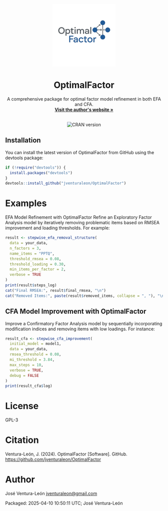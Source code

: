 <p align="center"> <img src="https://github.com/jventural/OptimalFactor/blob/master/logo_optimalfactor.png" alt="OptimalFactor" width="200" height="200"/> </p> <h1 align="center">OptimalFactor</h1> <p align="center"> 
  A comprehensive package for optimal factor model refinement in both EFA and CFA. <br /> <a href="https://joseventuraleon.com/"><strong>Visit the author's website »</strong></a> <br /><br /> </p> <p align="center"> <img src="https://www.r-pkg.org/badges/version/OptimalFactor" alt="CRAN version"/> </p>

## Installation
You can install the latest version of OptimalFactor from GitHub using the devtools package:

```r
if (!require("devtools")) {
  install.packages("devtools")
}
devtools::install_github("jventuraleon/OptimalFactor")
```
# Examples
EFA Model Refinement with OptimalFactor
Refine an Exploratory Factor Analysis model by iteratively removing problematic items based on RMSEA improvement and loading thresholds. For example:
```r
result <- stepwise_efa_removal_structure(
  data = your_data,
  n_factors = 3,
  name_items = "PPTQ",
  threshold_rmsea = 0.08,
  threshold_loading = 0.30,
  min_items_per_factor = 2,
  verbose = TRUE
)
print(result$steps_log)
cat("Final RMSEA:", result$final_rmsea, "\n")
cat("Removed Items:", paste(result$removed_items, collapse = ", "), "\n")
```

## CFA Model Improvement with OptimalFactor
Improve a Confirmatory Factor Analysis model by sequentially incorporating modification indices and removing items with low loadings. For instance:
```r
result_cfa <- stepwise_cfa_improvement(
  initial_model = model1,
  data = your_data,
  rmsea_threshold = 0.08,
  mi_threshold = 3.84,
  max_steps = 10,
  verbose = TRUE,
  debug = FALSE
)
print(result_cfa$log)
```
# License
GPL-3

# Citation
Ventura-León, J. (2024). OptimalFactor [Software]. GitHub. https://github.com/jventuraleon/OptimalFactor

# Author
José Ventura-León jventuraleon@gmail.com

Packaged: 2025-04-10 10:50:11 UTC; José Ventura-León
